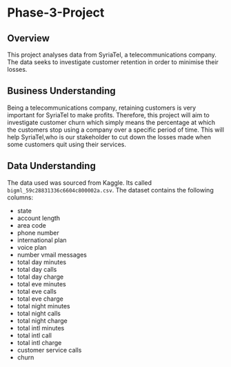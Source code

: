 # Phase-3-Project
## Overview
This project analyses data from SyriaTel, a telecommunications company. The data seeks to investigate customer retention in order to minimise their losses.
## Business Understanding
Being a telecommunications company, retaining customers is very important for SyriaTel to make profits. Therefore, this project will aim to investigate customer churn which simply means the percentage at which the customers stop using a company over a specific period of time. This will help SyriaTel,who is our stakeholder to cut down the losses made when some customers quit using their services. 
## Data Understanding 
The data used was sourced from Kaggle. Its called ```bigml_59c28831336c6604c800002a.csv```.
The dataset contains the following columns:
* state
* account length
* area code
* phone number
* international plan
* voice plan
* number vmail messages
* total day minutes
* total day calls
* total day charge
* total eve minutes
* total eve calls
* total eve charge
* total night minutes
* total night calls
* total night charge
* total intl minutes
* total intl call
* total intl charge
* customer service calls
* churn
